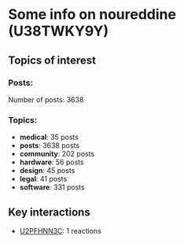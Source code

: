 # Some info on noureddine (U38TWKY9Y)


## Topics of interest

### Posts: 

Number of posts: 3638

### Topics:

* __medical__: 35 posts
* __posts__: 3638 posts
* __community__: 202 posts
* __hardware__: 56 posts
* __design__: 45 posts
* __legal__: 41 posts
* __software__: 331 posts

## Key interactions 

* [U2PFHNN3C](./U2PFHNN3C.md): 1 reactions
